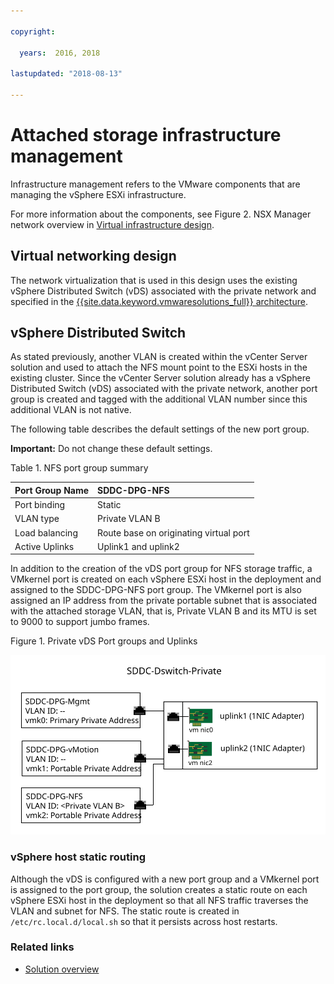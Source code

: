 ```yaml
---

copyright:

  years:  2016, 2018

lastupdated: "2018-08-13"

---
```


# Attached storage infrastructure management

Infrastructure management refers to the VMware components that are managing the vSphere ESXi infrastructure.

For more information about the components, see Figure 2. NSX Manager network overview in [Virtual infrastructure design](../solution/design_virtualinfrastructure.html).

## Virtual networking design

The network virtualization that is used in this design uses the existing vSphere Distributed Switch (vDS) associated with the private network and specified in the [{{site.data.keyword.vmwaresolutions_full}} architecture](../solution/solution_overview.html).

## vSphere Distributed Switch

As stated previously, another VLAN is created within the vCenter Server solution and used to attach the NFS mount point to the ESXi hosts in the existing cluster. Since the vCenter Server solution already has a vSphere Distributed Switch (vDS) associated with the private network, another port group is created and tagged with the additional VLAN number since this additional VLAN is not native.

The following table describes the default settings of the new port group.

**Important:** Do not change these default settings.

Table 1. NFS port group summary

| Port Group Name | SDDC-DPG-NFS |
|:--------------- |:------------ |
| Port binding | Static |
| VLAN type | Private VLAN B |
| Load balancing | Route base on originating virtual port |
| Active Uplinks | Uplink1 and uplink2 |

In addition to the creation of the vDS port group for NFS storage traffic, a VMkernel port is created on each vSphere ESXi host in the deployment and assigned to the SDDC-DPG-NFS port group. The VMkernel port is also assigned an IP address from the private portable subnet that is associated with the attached storage VLAN, that is, Private VLAN B and its MTU is set to 9000 to support jumbo frames.

Figure 1. Private vDS Port groups and Uplinks

![Private vDS Port groups and Uplinks](private_vds_portgroups_and_uplinks.svg "Private vDS port groups and uplinks")

### vSphere host static routing

Although the vDS is configured with a new port group and a VMkernel port is assigned to the port group, the solution creates a static route on each vSphere ESXi host in the deployment so that all NFS traffic traverses the VLAN and subnet for NFS. The static route is created in `/etc/rc.local.d/local.sh` so that it persists across host restarts.

### Related links

* [Solution overview](../solution/solution_overview.html)
